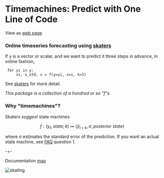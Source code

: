# Timemachines: Predict with One Line of Code 
View as [web page](https://microprediction.github.io/timemachines/)

### Online timeseries forecasting using [skaters](https://microprediction.github.io/timemachines/skaters.html)
If y is a vector or scalar, and we want to predict it three steps in advance, in online fashion, 

 
     for yi in y:
         xi, x_std, s = f(y=yi, s=s, k=3)

See [skaters](https://microprediction.github.io/timemachines/skaters.html) for more detail. 

*This package is a collection of a hundred or so "f"s.* 

### Why "timemachines"? 
Skaters *suggest* state machines

  $$
    f : (y_t, state; k) \mapsto ( \hat{y}_{t+k}, \sigma, posterior\ state)
  $$

where $\sigma$ estimates the standard error of the prediction. If you want an actual state machine, 
see [FAQ](https://github.com/microprediction/timemachines/blob/main/FAQ.md) question 1. 


-+- 

Documentation [map](https://microprediction.github.io/timemachines/map.html)
 
  


![skating](https://i.imgur.com/elu5muO.png)
